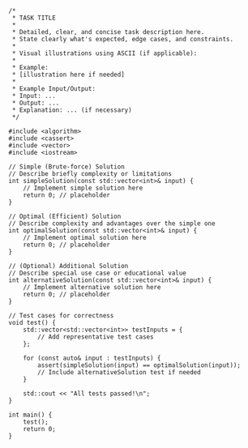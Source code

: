     /*
     * TASK TITLE
     *
     * Detailed, clear, and concise task description here.
     * State clearly what's expected, edge cases, and constraints.
     *
     * Visual illustrations using ASCII (if applicable):
     *
     * Example:
     * [illustration here if needed]
     *
     * Example Input/Output:
     * Input: ...
     * Output: ...
     * Explanation: ... (if necessary)
     */
    
    #include <algorithm>
    #include <cassert>
    #include <vector>
    #include <iostream>
    
    // Simple (Brute-force) Solution
    // Describe briefly complexity or limitations
    int simpleSolution(const std::vector<int>& input) {
        // Implement simple solution here
        return 0; // placeholder
    }
    
    // Optimal (Efficient) Solution
    // Describe complexity and advantages over the simple one
    int optimalSolution(const std::vector<int>& input) {
        // Implement optimal solution here
        return 0; // placeholder
    }
    
    // (Optional) Additional Solution
    // Describe special use case or educational value
    int alternativeSolution(const std::vector<int>& input) {
        // Implement alternative solution here
        return 0; // placeholder
    }
    
    // Test cases for correctness
    void test() {
        std::vector<std::vector<int>> testInputs = {
            // Add representative test cases
        };
    
        for (const auto& input : testInputs) {
            assert(simpleSolution(input) == optimalSolution(input));
            // Include alternativeSolution test if needed
        }
    
        std::cout << "All tests passed!\n";
    }
    
    int main() {
        test();
        return 0;
    }
